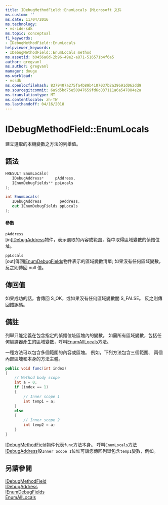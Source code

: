 ```yaml
---
title: IDebugMethodField::EnumLocals |Microsoft 文件
ms.custom: ''
ms.date: 11/04/2016
ms.technology:
- vs-ide-sdk
ms.topic: conceptual
f1_keywords:
- IDebugMethodField::EnumLocals
helpviewer_keywords:
- IDebugMethodField::EnumLocals method
ms.assetid: b0456a6d-2b96-49e2-a871-516571b4f6a5
author: gregvanl
ms.author: gregvanl
manager: douge
ms.workload:
- vssdk
ms.openlocfilehash: 8379407a275fa4b89b4107037b2a39691d062dd9
ms.sourcegitcommit: 6a9d5bd75e50947659fd6c837111a6a547884e2a
ms.translationtype: MT
ms.contentlocale: zh-TW
ms.lasthandoff: 04/16/2018
---
```

# <a name="idebugmethodfieldenumlocals"></a>IDebugMethodField::EnumLocals
建立選取的本機變數之方法的列舉值。  
  
## <a name="syntax"></a>語法  
  
```cpp  
HRESULT EnumLocals(   
   IDebugAddress*     pAddress,  
   IEnumDebugFields** ppLocals  
);  
```  
  
```csharp  
int EnumLocals(  
   IDebugAddress        pAddress,   
   out IEnumDebugFields ppLocals  
);  
```  
  
#### <a name="parameters"></a>參數  
 `pAddress`  
 [in][IDebugAddress](../../../extensibility/debugger/reference/idebugaddress.md)物件，表示選取的內容或範圍，從中取得區域變數的偵錯位址。  
  
 `ppLocals`  
 [out]傳回[IEnumDebugFields](../../../extensibility/debugger/reference/ienumdebugfields.md)物件表示的區域變數清單; 如果沒有任何區域變數，反之則傳回 null 值。  
  
## <a name="return-value"></a>傳回值  
 如果成功的話，會傳回 S_OK，或如果沒有任何區域變數闇 S_FALSE。 反之則傳回錯誤碼。  
  
## <a name="remarks"></a>備註  
 列舉只能定義在包含指定的偵錯位址區塊內的變數。 如需所有區域變數，包括任何編譯器產生的區域變數，呼叫[EnumAllLocals](../../../extensibility/debugger/reference/idebugmethodfield-enumalllocals.md)方法。  
  
 一種方法可以包含多個範圍的內容或區塊。 例如，下列方法包含三個範圍、 兩個內部區塊和本身的方法主體。  
  
```csharp  
public void func(int index)  
{  
    // Method body scope  
    int a = 0;  
    if (index == 1)  
    {  
        // Inner scope 1  
        int temp1 = a;  
    }  
    else  
    {  
        // Inner scope 2  
        int temp2 = a;  
    }  
}  
```  
  
 [IDebugMethodField](../../../extensibility/debugger/reference/idebugmethodfield.md)物件代表`func`方法本身。 呼叫`EnumLocals`方法[IDebugAddress](../../../extensibility/debugger/reference/idebugaddress.md)設`Inner Scope 1`位址可讓您傳回列舉包含`temp1`變數，例如。  
  
## <a name="see-also"></a>另請參閱  
 [IDebugMethodField](../../../extensibility/debugger/reference/idebugmethodfield.md)   
 [IDebugAddress](../../../extensibility/debugger/reference/idebugaddress.md)   
 [IEnumDebugFields](../../../extensibility/debugger/reference/ienumdebugfields.md)   
 [EnumAllLocals](../../../extensibility/debugger/reference/idebugmethodfield-enumalllocals.md)